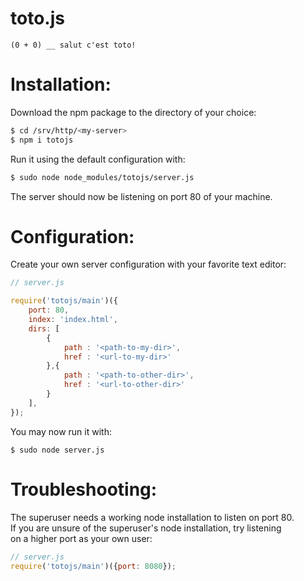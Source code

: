 # toto.js

```
(0 + 0) __ salut c'est toto!
```

# Installation:

Download the npm package to the directory of your choice: 
```bash
$ cd /srv/http/<my-server>
$ npm i totojs
```
Run it using the default configuration with:
```bash
$ sudo node node_modules/totojs/server.js
```
The server should now be listening on port 80 of your machine. 

# Configuration: 

Create your own server configuration with your favorite text editor:

```javascript
// server.js

require('totojs/main')({
    port: 80,   
    index: 'index.html',
    dirs: [
        {
            path : '<path-to-my-dir>',
            href : '<url-to-my-dir>'
        },{
            path : '<path-to-other-dir>',
            href : '<url-to-other-dir>'
        }
    ],
});
```

You may now run it with: 
```
$ sudo node server.js
```

# Troubleshooting:

The superuser needs a working node installation to listen on port 80.  
If you are unsure of the superuser's node installation, try listening  
on a higher port as your own user:

```javascript
// server.js
require('totojs/main')({port: 8080});
```

